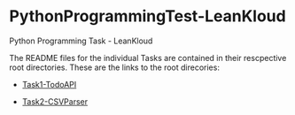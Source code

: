 # PythonProgrammingTest-LeanKloud
Python Programming Task - LeanKloud

The README files for the individual Tasks are contained in their rescpective root directories.
These are the links to the root direcories:

 - [Task1-TodoAPI](Task1-TodoAPI)
 
 - [Task2-CSVParser](Task2-CSVParsing)
